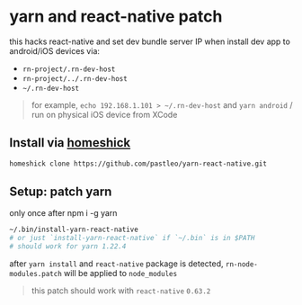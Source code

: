 yarn and react-native patch
===

this hacks react-native and set dev bundle server IP when install dev app to android/iOS devices via:

* `rn-project/.rn-dev-host`
* `rn-project/../.rn-dev-host`
* `~/.rn-dev-host`

> for example, `echo 192.168.1.101 > ~/.rn-dev-host` and `yarn android` / run on physical iOS device from XCode

## Install via [homeshick](https://github.com/andsens/homeshick)

```bash
homeshick clone https://github.com/pastleo/yarn-react-native.git
```

## Setup: patch yarn

only once after npm i -g yarn

```bash
~/.bin/install-yarn-react-native
# or just `install-yarn-react-native` if `~/.bin` is in $PATH
# should work for yarn 1.22.4
```

after `yarn install` and `react-native` package is detected, `rn-node-modules.patch` will be applied to `node_modules`

> this patch should work with `react-native` `0.63.2`
